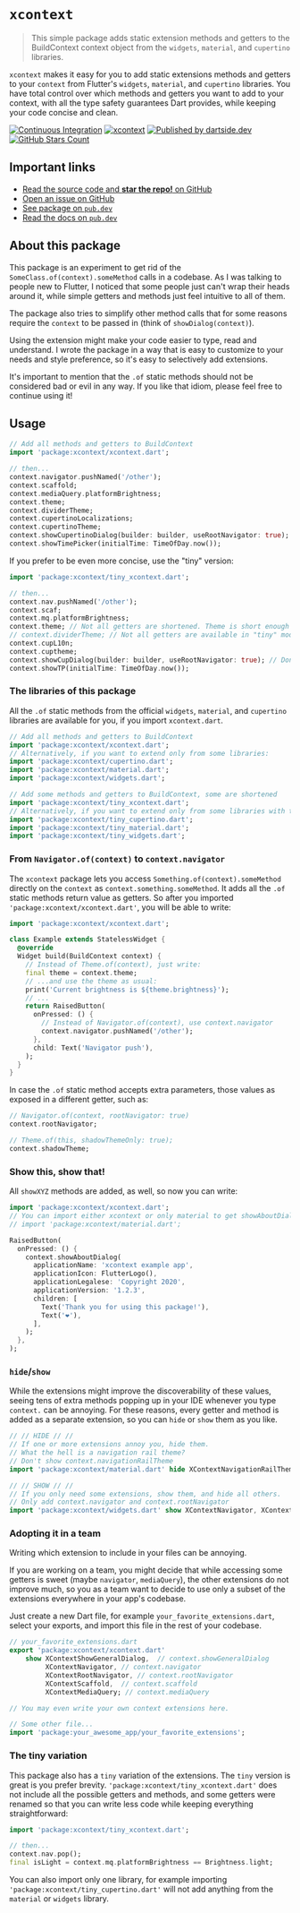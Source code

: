# `xcontext`

> This simple package adds static extension methods and getters to the BuildContext context object from the `widgets`, `material`, and `cupertino` libraries.

`xcontext` makes it easy for you to add static extensions methods and getters to your `context` from Flutter's `widgets`, `material`, and `cupertino` libraries.
You have total control over which methods and getters you want to add to your context, with all the type safety guarantees Dart provides, while keeping your code concise and clean.

[![Continuous Integration](https://github.com/dartsidedev/xcontext/workflows/Continuous%20Integration/badge.svg?branch=master)](https://github.com/dartsidedev/xcontext/actions) [![xcontext](https://img.shields.io/pub/v/xcontext?label=xcontext&logo=dart)](https://pub.dev/packages/xcontext 'See xcontext package info on pub.dev') [![Published by dartside.dev](https://img.shields.io/static/v1?label=Published%20by&message=dartside.dev&logo=dart&logoWidth=30&color=40C4FF&labelColor=1d599b&labelWidth=100)](https://pub.dev/publishers/dartside.dev/packages) [![GitHub Stars Count](https://img.shields.io/github/stars/dartsidedev/xcontext?logo=github)](https://github.com/dartsidedev/xcontext 'Star me on GitHub!')

## Important links

* [Read the source code and **star the repo!** on GitHub](https://github.com/dartsidedev/xcontext)
* [Open an issue on GitHub](https://github.com/dartsidedev/xcontext/issues)
* [See package on `pub.dev`](https://pub.dev/packages/xcontext)
* [Read the docs on `pub.dev`](https://pub.dev/documentation/xcontext/latest/)

## About this package

This package is an experiment to get rid of the `SomeClass.of(context).someMethod` calls in a codebase.
As I was talking to people new to Flutter, I noticed that some people just can't wrap their heads around it,
while simple getters and methods just feel intuitive to all of them.

The package also tries to simplify other method calls that for some reasons require the `context` to be passed in (think of `showDialog(context)`).

Using the extension might make your code easier to type, read and understand.
I wrote the package in a way that is easy to customize to your needs and style preference, so it's easy to selectively
add extensions.

It's important to mention that the `.of` static methods should not be considered bad or evil in any way.
If you like that idiom, please feel free to continue using it!

## Usage

```dart
// Add all methods and getters to BuildContext
import 'package:xcontext/xcontext.dart';

// then...
context.navigator.pushNamed('/other');
context.scaffold;
context.mediaQuery.platformBrightness;
context.theme;
context.dividerTheme;
context.cupertinoLocalizations;
context.cupertinoTheme;
context.showCupertinoDialog(builder: builder, useRootNavigator: true); // Don't forget to define the builder.
context.showTimePicker(initialTime: TimeOfDay.now());
```

If you prefer to be even more concise, use the "tiny" version:

```dart
import 'package:xcontext/tiny_xcontext.dart';

// then...
context.nav.pushNamed('/other');
context.scaf;
context.mq.platformBrightness;
context.theme; // Not all getters are shortened. Theme is short enough already
// context.dividerTheme; // Not all getters are available in "tiny" mode
context.cupL10n;
context.cuptheme;
context.showCupDialog(builder: builder, useRootNavigator: true); // Don't forget to define the builder.
context.showTP(initialTime: TimeOfDay.now());
```

### The libraries of this package

All the `.of` static methods from the official `widgets`, `material`, and `cupertino` libraries are available for you, if you import `xcontext.dart`.

```dart
// Add all methods and getters to BuildContext
import 'package:xcontext/xcontext.dart';
// Alternatively, if you want to extend only from some libraries:
import 'package:xcontext/cupertino.dart';
import 'package:xcontext/material.dart';
import 'package:xcontext/widgets.dart';

// Add some methods and getters to BuildContext, some are shortened
import 'package:xcontext/tiny_xcontext.dart';
// Alternatively, if you want to extend only from some libraries with the short version
import 'package:xcontext/tiny_cupertino.dart';
import 'package:xcontext/tiny_material.dart';
import 'package:xcontext/tiny_widgets.dart';
```

### From `Navigator.of(context)` to `context.navigator`

The `xcontext` package lets you access `Something.of(context).someMethod` directly on the `context` as `context.something.someMethod`.
It adds all the `.of` static methods return value as getters. So after you imported `'package:xcontext/xcontext.dart'`, you will be able to write:

```dart
import 'package:xcontext/xcontext.dart';

class Example extends StatelessWidget {
  @override
  Widget build(BuildContext context) {
    // Instead of Theme.of(context), just write: 
    final theme = context.theme;
    // ...and use the theme as usual:
    print('Current brightness is ${theme.brightness}');
    // ...
    return RaisedButton(
      onPressed: () {
        // Instead of Navigator.of(context), use context.navigator
        context.navigator.pushNamed('/other');
      },
      child: Text('Navigator push'),
    );
  }
}
```

In case the `.of` static method accepts extra parameters, those values as exposed in a different getter, such as: 

```dart
// Navigator.of(context, rootNavigator: true)
context.rootNavigator;

// Theme.of(this, shadowThemeOnly: true);
context.shadowTheme;
```

### Show this, show that!

All `showXYZ` methods are added, as well, so now you can write:

```dart
import 'package:xcontext/xcontext.dart';
// You can import either xcontext or only material to get showAboutDialog
// import 'package:xcontext/material.dart';

RaisedButton(
  onPressed: () {
    context.showAboutDialog(
      applicationName: 'xcontext example app',
      applicationIcon: FlutterLogo(),
      applicationLegalese: 'Copyright 2020',
      applicationVersion: '1.2.3',
      children: [
        Text('Thank you for using this package!'),
        Text('❤️'),
      ],
    );
  },
);
```

### `hide`/`show`

While the extensions might improve the discoverability of these values, seeing tens of extra methods popping up in your
IDE whenever you type `context.` can be annoying. For these reasons, every getter and method is added as a separate
extension, so you can `hide` or `show` them as you like.

```dart
// // HIDE // //
// If one or more extensions annoy you, hide them.
// What the hell is a navigation rail theme?
// Don't show context.navigationRailTheme
import 'package:xcontext/material.dart' hide XContextNavigationRailTheme;

// // SHOW // //
// If you only need some extensions, show them, and hide all others.
// Only add context.navigator and context.rootNavigator
import 'package:xcontext/widgets.dart' show XContextNavigator, XContextRootNavigator;
```

### Adopting it in a team

Writing which extension to include in your files can be annoying.

If you are working on a team, you might decide that while accessing some getters is sweet (maybe `navigator`, `mediaQuery`),
the other extensions do not improve much, so you as a team want to decide to use only a subset of the extensions everywhere in your app's codebase.

Just create a new Dart file, for example `your_favorite_extensions.dart`, select your exports, and import this file in the rest of your codebase.

```dart
// your_favorite_extensions.dart
export 'package:xcontext/xcontext.dart'
    show XContextShowGeneralDialog,  // context.showGeneralDialog
         XContextNavigator, // context.navigator
         XContextRootNavigator, // context.rootNavigator
         XContextScaffold,  // context.scaffold
         XContextMediaQuery; // context.mediaQuery

// You may even write your own context extensions here.
```

```dart
// Some other file...
import 'package:your_awesome_app/your_favorite_extensions';
```

### The tiny variation

This package also has a `tiny` variation of the extensions. The `tiny` version is great is you prefer brevity.
`'package:xcontext/tiny_xcontext.dart'` does not include all the possible getters and methods, and some getters were renamed so that you can write less code while keeping everything straightforward:

```dart
import 'package:xcontext/tiny_xcontext.dart';

// then...
context.nav.pop();
final isLight = context.mq.platformBrightness == Brightness.light;
```

You can also import only one library, for example importing `'package:xcontext/tiny_cupertino.dart'` will not add anything from the `material` or `widgets` library.
